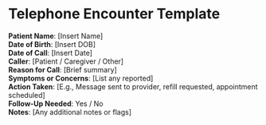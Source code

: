 # Telephone Encounter Template

**Patient Name**: [Insert Name]  
**Date of Birth**: [Insert DOB]  
**Date of Call**: [Insert Date]  
**Caller**: [Patient / Caregiver / Other]  
**Reason for Call**: [Brief summary]  
**Symptoms or Concerns**: [List any reported]  
**Action Taken**: [E.g., Message sent to provider, refill requested, appointment scheduled]  
**Follow-Up Needed**: Yes / No  
**Notes**: [Any additional notes or flags]
